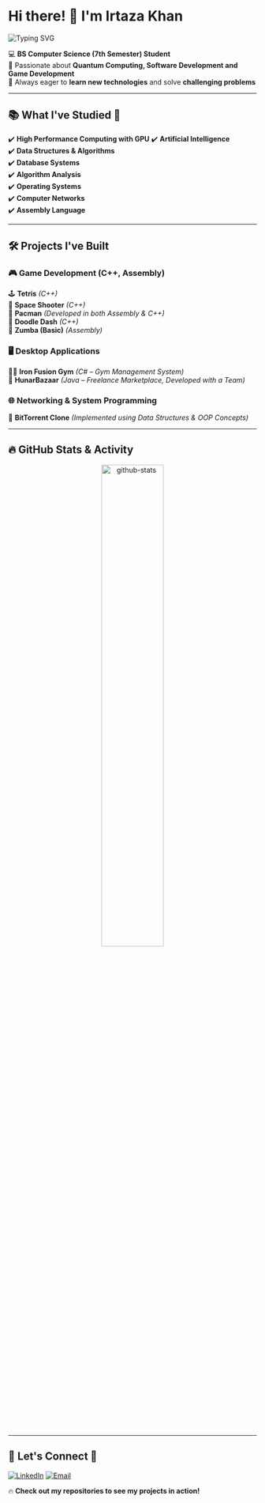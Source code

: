 # Hi there! 👋 I'm Irtaza Khan

![Typing SVG](https://readme-typing-svg.herokuapp.com?color=%2336BCF7&size=24&center=false&vCenter=true&lines=BS+Computer+Science+Student;Game+%26+Software+Developer;Exploring+Quantum+Computing)

💻 **BS Computer Science (7th Semester) Student**  
🚀 Passionate about **Quantum Computing, Software Development and Game Development**  
🎯 Always eager to **learn new technologies** and solve **challenging problems**

---

## 📚 What I've Studied 📖

<!-- ✔️ **Programming Fundamentals**   -->
✔️ **High Performance Computing with GPU**
✔️ **Artificial Intelligence**  
✔️ **Data Structures & Algorithms**  
✔️ **Database Systems**  
✔️ **Algorithm Analysis**  
✔️ **Operating Systems**  
✔️ **Computer Networks**  
✔️ **Assembly Language**

---

## 🛠️ Projects I've Built

### 🎮 **Game Development (C++, Assembly)**

🕹️ **Tetris** _(C++)_  
🚀 **Space Shooter** _(C++)_  
👾 **Pacman** _(Developed in both Assembly & C++)_  
🏃 **Doodle Dash** _(C++)_  
🏐 **Zumba (Basic)** _(Assembly)_

### 🖥️ **Desktop Applications**

🏋️‍♂️ **Iron Fusion Gym** _(C# – Gym Management System)_  
🛒 **HunarBazaar** _(Java – Freelance Marketplace, Developed with a Team)_

### 🌐 **Networking & System Programming**

📡 **BitTorrent Clone** _(Implemented using Data Structures & OOP Concepts)_

---

## 🔥 GitHub Stats & Activity

<p align="center">
  <img src="https://stats.hyo.dev/api/github-stats-advanced?login=irtaza-khan" alt="github-stats" width="50%"/>
  <!-- <img src="./profile-3d-contrib/profile-green-animate.svg" alt="github-stats" width="50%"/> -->
</p>


<!-- <p align="center">
  <img width="48%" src="https://github-readme-stats.vercel.app/api?username=irtaza-khan&show_icons=true&theme=tokyonight&cache_seconds=1800" />
  <img width="48%" src="https://github-readme-streak-stats.herokuapp.com/?user=irtaza-khan&theme=tokyonight&cache_seconds=1800" />
</p> -->

<!-- <p align="center">
  <img width="48%" src="https://github-readme-stats.vercel.app/api/top-langs/?username=irtaza-khan&layout=compact&theme=tokyonight&cache_seconds=1800" />
</p> -->

---

## 📌 Let's Connect 🚀

[![LinkedIn](https://img.shields.io/badge/LinkedIn-blue?logo=linkedin&logoColor=white)](https://www.linkedin.com/in/muhammad-irtaza-khan-35589a1b8/)
[![Email](https://img.shields.io/badge/Email-red?logo=gmail&logoColor=white)](mailto:muhammadirtazakhan2003@gmail.com)

🔥 **Check out my repositories to see my projects in action!**
